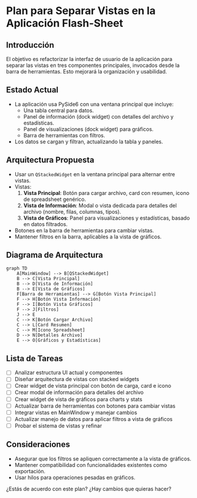 # Plan para Separar Vistas en la Aplicación Flash-Sheet

## Introducción
El objetivo es refactorizar la interfaz de usuario de la aplicación para separar las vistas en tres componentes principales, invocados desde la barra de herramientas. Esto mejorará la organización y usabilidad.

## Estado Actual
- La aplicación usa PySide6 con una ventana principal que incluye:
  - Una tabla central para datos.
  - Panel de información (dock widget) con detalles del archivo y estadísticas.
  - Panel de visualizaciones (dock widget) para gráficos.
  - Barra de herramientas con filtros.
- Los datos se cargan y filtran, actualizando la tabla y paneles.

## Arquitectura Propuesta
- Usar un `QStackedWidget` en la ventana principal para alternar entre vistas.
- Vistas:
  1. **Vista Principal**: Botón para cargar archivo, card con resumen, icono de spreadsheet genérico.
  2. **Vista de Información**: Modal o vista dedicada para detalles del archivo (nombre, filas, columnas, tipos).
  3. **Vista de Gráficos**: Panel para visualizaciones y estadísticas, basado en datos filtrados.
- Botones en la barra de herramientas para cambiar vistas.
- Mantener filtros en la barra, aplicables a la vista de gráficos.

## Diagrama de Arquitectura
```mermaid
graph TD
    A[MainWindow] --> B[QStackedWidget]
    B --> C[Vista Principal]
    B --> D[Vista de Información]
    B --> E[Vista de Gráficos]
    F[Barra de Herramientas] --> G[Botón Vista Principal]
    F --> H[Botón Vista Información]
    F --> I[Botón Vista Gráficos]
    F --> J[Filtros]
    J --> E
    C --> K[Botón Cargar Archivo]
    C --> L[Card Resumen]
    C --> M[Icono Spreadsheet]
    D --> N[Detalles Archivo]
    E --> O[Gráficos y Estadísticas]
```

## Lista de Tareas
- [ ] Analizar estructura UI actual y componentes
- [ ] Diseñar arquitectura de vistas con stacked widgets
- [ ] Crear widget de vista principal con botón de carga, card e icono
- [ ] Crear modal de información para detalles del archivo
- [ ] Crear widget de vista de gráficos para charts y stats
- [ ] Actualizar barra de herramientas con botones para cambiar vistas
- [ ] Integrar vistas en MainWindow y manejar cambios
- [ ] Actualizar manejo de datos para aplicar filtros a vista de gráficos
- [ ] Probar el sistema de vistas y refinar

## Consideraciones
- Asegurar que los filtros se apliquen correctamente a la vista de gráficos.
- Mantener compatibilidad con funcionalidades existentes como exportación.
- Usar hilos para operaciones pesadas en gráficos.

¿Estás de acuerdo con este plan? ¿Hay cambios que quieras hacer?